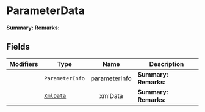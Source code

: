 # ParameterData

**Summary:** 
**Remarks:** 

## Fields

|Modifiers            |Type          | Name         | Description
|---------------------|--------------|:------------:|------------
|  | `ParameterInfo` | parameterInfo | **Summary:**  **Remarks:** 
|  | [`XmlData`](#xmldocgenxmldata) | xmlData | **Summary:**  **Remarks:** 

<br/>
<br/>

